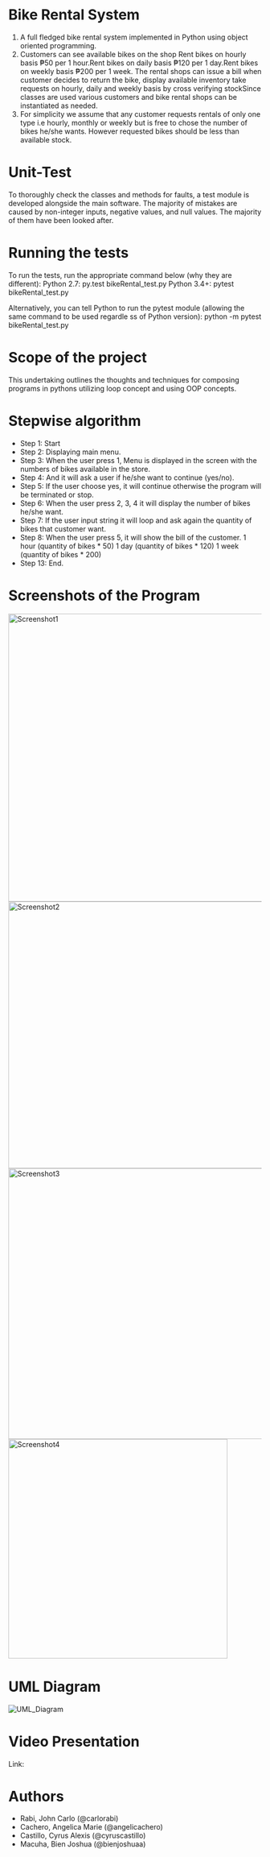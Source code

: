 # Bike Rental System

1. A full fledged bike rental system implemented in Python using object oriented programming.
2. Customers can see available bikes on the shop Rent bikes on hourly basis ₱50 per 1 hour.Rent bikes on daily basis ₱120 per 1 day.Rent bikes on weekly basis ₱200 per 1 week. The rental shops can issue a bill when customer decides to return the bike, display available inventory take requests on hourly, daily and weekly basis by cross verifying stockSince classes are used various customers and bike rental shops can be instantiated as needed.
3. For simplicity we assume that any customer requests rentals of only one type i.e hourly, monthly or weekly but is free to chose the number of bikes he/she wants. However requested bikes should be less than available stock.

# Unit-Test
To thoroughly check the classes and methods for faults, a test module is developed alongside the main software. The majority of mistakes are caused by non-integer inputs, negative values, and null values. The majority of them have been looked after.

# Running the tests
To run the tests, run the appropriate command below (why they are different):
Python 2.7: py.test bikeRental_test.py
Python 3.4+: pytest bikeRental_test.py

Alternatively, you can tell Python to run the pytest module (allowing the same command to be used regardle ss of Python version): python -m pytest bikeRental_test.py

# Scope of the project 
This undertaking outlines the thoughts and techniques for composing programs in pythons utilizing loop concept and using OOP concepts.


# Stepwise algorithm
- Step 1:	  Start
- Step 2:	  Displaying main menu.
- Step 3:   When the user press 1, Menu is displayed in the screen with the numbers of bikes available in the store.
- Step 4:	  And it will ask a user if he/she want to continue (yes/no).
- Step 5:   If the user choose yes, it will continue otherwise the program will be terminated or stop.
- Step 6:   When the user press 2, 3, 4 it will display the number of bikes he/she want.
- Step 7:   If the user input string it will loop  and ask again the quantity of bikes that customer want.
- Step 8:   When the user press 5, it will show the bill of the customer. 1 hour (quantity of bikes * 50) 1 day (quantity of bikes * 120) 1 week (quantity of bikes * 200)
- Step 13:	 End.


# Screenshots of the Program

<img width="572" alt="Screenshot1" src="https://user-images.githubusercontent.com/113867873/206838092-6a8e4226-01c9-44ef-aef6-b928036f43d2.png">

<img width="530" alt="Screenshot2" src="https://user-images.githubusercontent.com/113867873/206838133-98df10dd-6845-41f0-ba3b-05da0c4dd138.png">

<img width="538" alt="Screenshot3" src="https://user-images.githubusercontent.com/113867873/206838183-06f61158-c27e-4158-bf8a-e1967193b833.png">

<img width="436" alt="Screenshot4" src="https://user-images.githubusercontent.com/113867873/206838246-929a64c8-c368-4f17-805e-443662159e83.png">


# UML Diagram
![UML_Diagram](https://user-images.githubusercontent.com/113867873/206898976-4f59f8f0-de0b-4cc2-9dd5-33961853cfe3.jpg)


# Video Presentation
Link: 


# Authors
* Rabi, John Carlo (@carlorabi)
* Cachero, Angelica Marie (@angelicachero)
* Castillo, Cyrus Alexis (@cyruscastillo)
* Macuha, Bien Joshua (@bienjoshuaa)
